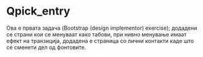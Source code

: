 # Qpick_entry

Ова е првата задача (Bootstrap (design implementor) exercise); додадени се страни кои се менуваат како табови, при нивно менување имаат ефект на транзиција, додадена е страница со лични контакти каде што се сменети дел од фонтовите.
